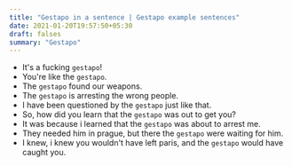 ```yaml
---
title: "Gestapo in a sentence | Gestapo example sentences"
date: 2021-01-20T19:57:50+05:30
draft: falses
summary: "Gestapo"
---
```

- It's a fucking `gestapo`!
- You're like the `gestapo`.
- The `gestapo` found our weapons.
- The `gestapo` is arresting the wrong people.
- I have been questioned by the `gestapo` just like that.
- So, how did you learn that the `gestapo` was out to get you?
- It was because i learned that the `gestapo` was about to arrest me.
- They needed him in prague, but there the `gestapo` were waiting for him.
- I knew, i knew you wouldn't have left paris, and the `gestapo` would have caught you.
                 
